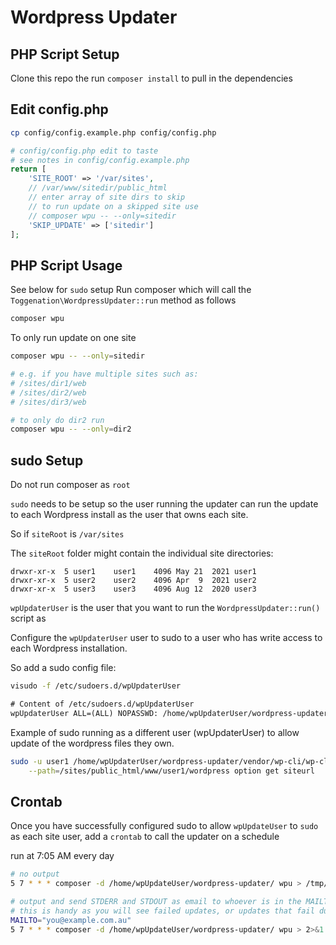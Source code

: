 # Wordpress Updater

## PHP Script Setup
Clone this repo the run `composer install` to pull in the dependencies

## Edit config.php

```sh
cp config/config.example.php config/config.php
```

```php
# config/config.php edit to taste
# see notes in config/config.example.php
return [
	'SITE_ROOT' => '/var/sites',
	// /var/www/sitedir/public_html
	// enter array of site dirs to skip
	// to run update on a skipped site use
	// composer wpu -- --only=sitedir
	'SKIP_UPDATE' => ['sitedir']
];
```

## PHP Script Usage
See below for `sudo` setup
Run composer which will call the `Toggenation\WordpressUpdater::run` method as follows

```sh
composer wpu
```

To only run update on one site

```sh
composer wpu -- --only=sitedir

# e.g. if you have multiple sites such as:
# /sites/dir1/web
# /sites/dir2/web
# /sites/dir3/web

# to only do dir2 run
composer wpu -- --only=dir2
```

## sudo Setup
Do not run composer as `root`

`sudo` needs to be setup so the user running the updater can run the update to each Wordpress install as the user that owns each site. 

So if `siteRoot` is `/var/sites`

The `siteRoot` folder might contain the individual site directories:
```
drwxr-xr-x  5 user1    user1    4096 May 21  2021 user1
drwxr-xr-x  5 user2    user2    4096 Apr  9  2021 user2
drwxr-xr-x  5 user3    user3    4096 Aug 12  2020 user3
```

`wpUpdaterUser` is the user that you want to run the `WordpressUpdater::run()` script as

Configure the `wpUpdaterUser` user to sudo to a user who has write access to each Wordpress installation.

So add a sudo config file:

```sh
visudo -f /etc/sudoers.d/wpUpdaterUser
```


```txt
# Content of /etc/sudoers.d/wpUpdaterUser
wpUpdaterUser ALL=(ALL) NOPASSWD: /home/wpUpdaterUser/wordpress-updater/vendor/wp-cli/wp-cli/bin 
```

Example of sudo running as a different user (wpUpdaterUser) to allow update of the wordpress files they own.

```sh
sudo -u user1 /home/wpUpdaterUser/wordpress-updater/vendor/wp-cli/wp-cli/bin/wp \
    --path=/sites/public_html/www/user1/wordpress option get siteurl
```


## Crontab
Once you have successfully configured sudo to allow `wpUpdateUser` to `sudo` as each site user, add a `crontab` to call the updater on a schedule

run at 7:05 AM every day
```sh
# no output
5 7 * * * composer -d /home/wpUpdateUser/wordpress-updater/ wpu > /tmp/update-wp.log 2>&1

# output and send STDERR and STDOUT as email to whoever is in the MAILTO in your crontab
# this is handy as you will see failed updates, or updates that fail due to expired licenses
MAILTO="you@example.com.au"
5 7 * * * composer -d /home/wpUpdateUser/wordpress-updater/ wpu > 2>&1
```

